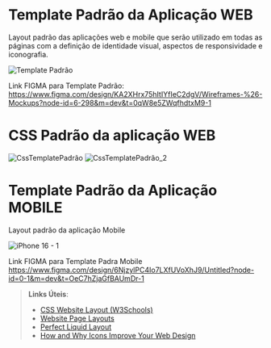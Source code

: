 # Template Padrão da Aplicação WEB

Layout padrão das aplicações web e mobile que serão utilizado em todas as páginas com a definição de identidade visual, aspectos de responsividade e iconografia.

![Template Padrão](https://github.com/user-attachments/assets/7ec94cbd-4be7-46d2-8439-01125cc429b9)

Link FIGMA  para Template Padrão:
https://www.figma.com/design/KA2XHrx75hItIYfIeC2dgV/Wireframes-%26-Mockups?node-id=6-298&m=dev&t=0qW8e5ZWqfhdtxM9-1

# CSS Padrão da aplicação WEB
![CssTemplatePadrão](https://github.com/user-attachments/assets/d91a6eda-09c5-4adc-a130-94a6e70737a8)
![CssTemplatePadrão_2](https://github.com/user-attachments/assets/8eb7b2ed-ae06-47f6-94a0-1591db6d53db)


# Template Padrão da Aplicação MOBILE


Layout padrão da aplicação Mobile

![iPhone 16 - 1](https://github.com/user-attachments/assets/d59df37c-bd5e-4f2b-af21-afc09fcce5e7)


Link FIGMA para Template Padra Mobile
https://www.figma.com/design/6NjzylPC4Io7LXfUVoXhJ9/Untitled?node-id=0-1&m=dev&t=OeC7hZjaGfBAUmDr-1


> **Links Úteis**:
>
> - [CSS Website Layout (W3Schools)](https://www.w3schools.com/css/css_website_layout.asp)
> - [Website Page Layouts](http://www.cellbiol.com/bioinformatics_web_development/chapter-3-your-first-web-page-learning-html-and-css/website-page-layouts/)
> - [Perfect Liquid Layout](https://matthewjamestaylor.com/perfect-liquid-layouts)
> - [How and Why Icons Improve Your Web Design](https://usabilla.com/blog/how-and-why-icons-improve-you-web-design/)

